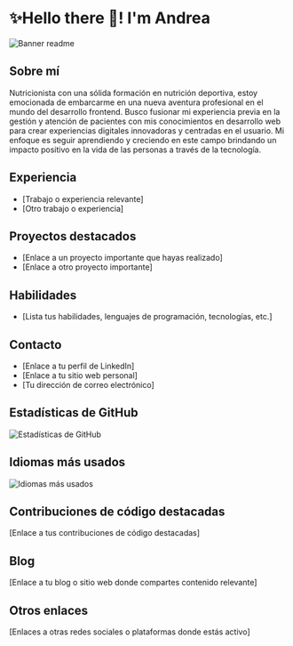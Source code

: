 # ✨Hello there 👋! I'm Andrea
![Banner readme](https://github.com/AstridABG/AstridABG/assets/134918383/176f18b8-cdfa-45b9-94f7-763d9c251571)

## Sobre mí
Nutricionista con una sólida formación en nutrición deportiva, estoy emocionada de embarcarme en una nueva aventura profesional en el mundo del desarrollo frontend. Busco fusionar mi experiencia previa en la gestión y atención de pacientes con mis conocimientos en desarrollo web para crear experiencias digitales innovadoras y centradas en el usuario. Mi enfoque es seguir aprendiendo y creciendo en este campo brindando un impacto positivo en la vida de las personas a través de la tecnología. 


## Experiencia
- [Trabajo o experiencia relevante]
- [Otro trabajo o experiencia]

## Proyectos destacados
- [Enlace a un proyecto importante que hayas realizado]
- [Enlace a otro proyecto importante]


## Habilidades
- [Lista tus habilidades, lenguajes de programación, tecnologías, etc.]

## Contacto
- [Enlace a tu perfil de LinkedIn]
- [Enlace a tu sitio web personal]
- [Tu dirección de correo electrónico]

## Estadísticas de GitHub
![Estadísticas de GitHub](https://github-readme-stats.vercel.app/api?username=your_username&show_icons=true)

## Idiomas más usados
![Idiomas más usados](https://github-readme-stats.vercel.app/api/top-langs/?username=your_username)

## Contribuciones de código destacadas
[Enlace a tus contribuciones de código destacadas]

## Blog
[Enlace a tu blog o sitio web donde compartes contenido relevante]

## Otros enlaces
[Enlaces a otras redes sociales o plataformas donde estás activo]
